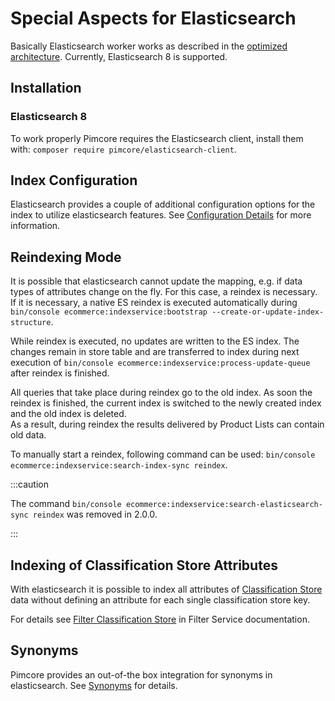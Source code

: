 # Special Aspects for Elasticsearch
Basically Elasticsearch worker works as described in the [optimized architecture](../README.md). 
Currently, Elasticsearch 8 is supported. 

## Installation

### Elasticsearch 8
To work properly Pimcore requires the Elasticsearch client, install them with: `composer require pimcore/elasticsearch-client`.

## Index Configuration
Elasticsearch provides a couple of additional configuration options for the index to utilize elasticsearch features. 
See [Configuration Details](01_Configuration_Details.md) for more information. 

## Reindexing Mode
It is possible that elasticsearch cannot update the mapping, e.g. if data types of attributes change on the fly. 
For this case, a reindex is necessary. If it is necessary, a native ES reindex is executed automatically during
`bin/console ecommerce:indexservice:bootstrap --create-or-update-index-structure`.

While reindex is executed, no updates are written to the ES index. The changes remain in store table and are transferred
to index during next execution of `bin/console ecommerce:indexservice:process-update-queue` after reindex is finished. 

All queries that take place during reindex go to the old index. As soon the reindex is finished, the current index is switched 
to the newly created index and the old index is deleted.  
As a result, during reindex the results delivered by Product Lists can contain old data. 

To manually start a reindex, following command can be used: `bin/console ecommerce:indexservice:search-index-sync reindex`. 

:::caution

The command `bin/console ecommerce:indexservice:search-elasticsearch-sync reindex` was removed in 2.0.0.

:::

## Indexing of Classification Store Attributes

With elasticsearch it is possible to index all attributes of [Classification Store](https://github.com/pimcore/pimcore/tree/11.x/doc/05_Objects/01_Object_Classes/01_Data_Types/15_Classification_Store.md) 
data without defining an attribute for each single classification store key.   

For details see [Filter Classification Store](../../../07_Filter_Service/03_Elastic_Search/01_Filter_Classification_Store.md) 
in Filter Service documentation. 

## Synonyms 
Pimcore provides an out-of-the box integration for synonyms in elasticsearch. 
See [Synonyms](./02_Synonyms.md) for details. 